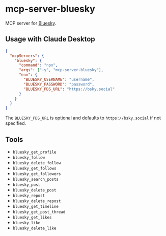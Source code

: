 # mcp-server-bluesky

MCP server for [Bluesky](https://bsky.app/).

## Usage with Claude Desktop

```json
{
  "mcpServers": {
    "bluesky": {
      "command": "npx",
      "args": ["-y", "mcp-server-bluesky"],
      "env": {
        "BLUESKY_USERNAME": "username",
        "BLUESKY_PASSWORD": "password",
        "BLUESKY_PDS_URL": "https://bsky.social"
      }
    }
  }
}
```

The `BLUESKY_PDS_URL` is optional and defaults to `https://bsky.social` if not specified.

## Tools

- `bluesky_get_profile`
- `bluesky_follow`
- `bluesky_delete_follow`
- `bluesky_get_follows`
- `bluesky_get_followers`
- `bluesky_search_posts`
- `bluesky_post`
- `bluesky_delete_post`
- `bluesky_repost`
- `bluesky_delete_repost`
- `bluesky_get_timeline`
- `bluesky_get_post_thread`
- `bluesky_get_likes`
- `bluesky_like`
- `bluesky_delete_like`
